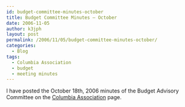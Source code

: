 ```yaml
---
id: budget-committee-minutes-october
title: Budget Committee Minutes – October
date: 2006-11-05
author: k3jph
layout: post
permalink: /2006/11/05/budget-committee-minutes-october/
categories:
  - Blog
tags:
  - Columbia Association
  - budget
  - meeting minutes
---
```


I have posted the October 18th, 2006 minutes of the Budget Advisory Committee on the [Columbia Association](/service/columbia-association/) page.
